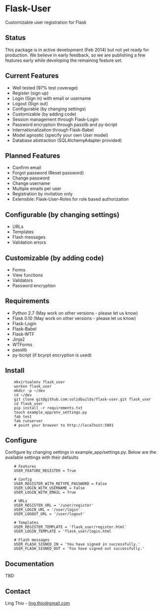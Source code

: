 Flask-User
==========

Customizable user registration for Flask

Status
------
This package is in active development (Feb 2014) but not yet ready for production.
We believe in early feedback, so we are publishing a few features early
while developing the remaining feature set.

Current Features
----------------

- Well tested (97% test coverage)
- Register (sign up)
- Login (Sign in) with email or username
- Logout (Sign out)
- Configurable (by changing settings)
- Customizable (by adding code)
- Session management through Flask-Login
- Password encryption through passlib and py-bcript
- Internationalization through Flask-Babel
- Model agnostic (specify your own User model)
- Database abstraction (SQLAlchemyAdapter provided)

Planned Features
----------------

- Confirm email
- Forgot password (Reset password)
- Change password
- Change username
- Multiple emails per user
- Registration by invitation only
- Extensible: Flask-User-Roles for role based authorization

Configurable (by changing settings)
-----------------------------------

- URLs
- Templates
- Flash messages
- Validation errors

Customizable (by adding code)
-----------------------------

- Forms
- View functions
- Validators
- Password encryption

Requirements
------------

- Python 2.7 (May work on other versions - please let us know)
- Flask 0.10 (May work on other versions - please let us know)
- Flask-Login
- Flask-Babel
- Flask-WTF
- Jinja2
- WTForms
- passlib
- py-bcript (if bcyrpt encryption is used)

Install
-------

```
    mkvirtualenv flask_user
    workon flask_user
    mkdir -p ~/dev
    cd ~/dev
    git clone git@github.com:solidbuilds/flask-user.git flask_user
    cd flask_user
    pip install -r requirements.txt
    touch example_app/env_settings.py
    fab test
    fab runserver
    # point your browser to http://localhost:5001
```

Configure
---------

Configure by changing settings in example_app/settings.py.
Below are the available settings with their defaults

```
    # Features
    USER_FEATURE_REGISTER = True
   
    # Config
    USER_REGISTER_WITH_RETYPE_PASSWORD = False
    USER_LOGIN_WITH_USERNAME = False
    USER_LOGIN_WITH_EMAIL = True

    # URLs
    USER_REGISTER_URL = '/user/register'
    USER_LOGIN_URL = '/user/login'
    USER_LOGOUT_URL = '/user/logout'
    
    # Templates
    USER_REGISTER_TEMPLATE = 'flask_user/register.html'
    USER_LOGIN_TEMPLATE = 'flask_user/login.html
    
    # Flash messages
    USER_FLASH_SIGNED_IN = 'You have signed in successfully.'
    USER_FLASH_SIGNED_OUT = 'You have signed out successfully.'
```

Documentation
-------------

TBD
    
Contact
-------
Ling Thio - ling.thio@gmail.com

